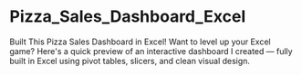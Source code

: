 # Pizza_Sales_Dashboard_Excel
 Built This Pizza Sales Dashboard in Excel!  Want to level up your Excel game? Here's a quick preview of an interactive dashboard I created — fully built in Excel using pivot tables, slicers, and clean visual design.
